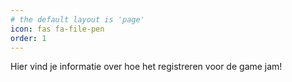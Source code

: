 ```yaml
---
# the default layout is 'page'
icon: fas fa-file-pen
order: 1
---
```



Hier vind je informatie over hoe het registreren voor de game jam!